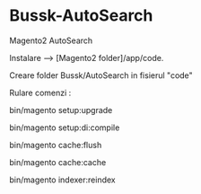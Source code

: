 # Bussk-AutoSearch
Magento2 AutoSearch

Instalare
--> [Magento2 folder]/app/code.

Creare folder Bussk/AutoSearch in fisierul "code"

Rulare comenzi :

bin/magento setup:upgrade

bin/magento setup:di:compile

bin/magento cache:flush

bin/magento cache:cache

bin/magento indexer:reindex
